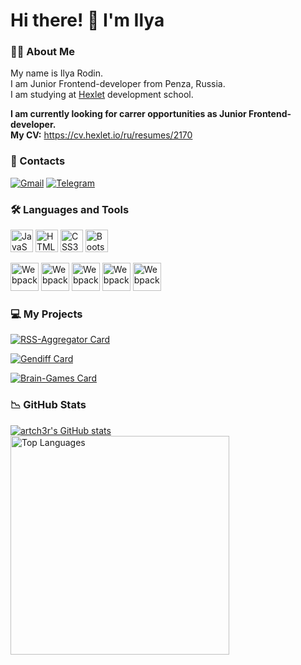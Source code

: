 Hi there! 👋 I'm Ilya
===========

### 🧑‍💻 About Me

My name is Ilya Rodin.  
I am Junior Frontend-developer from Penza, Russia.  
I am studying at [Hexlet](https://ru.hexlet.io/) development school.  
  
**I am currently looking for carrer opportunities as Junior Frontend-developer.**  
**My CV:** https://cv.hexlet.io/ru/resumes/2170

### 📲 Contacts

[![Gmail](https://img.shields.io/badge/Email-D14836?style=for-the-badge&logo=gmail&logoColor=white)](i1.rodin@yandex.ru)
[![Telegram](https://img.shields.io/badge/Telegram-2CA5E0?style=for-the-badge&logo=telegram&logoColor=white)](https://t.me/eternal_struggler)

### 🛠️ Languages and Tools

<p align="left">
<a href="https://developer.mozilla.org/en-US/docs/Web/JavaScript" target="_blank" rel="noreferrer"><img src="https://raw.githubusercontent.com/danielcranney/readme-generator/main/public/icons/skills/javascript-colored.svg" width="36" height="36" alt="JavaScript" /></a>
<a href="https://developer.mozilla.org/en-US/docs/Glossary/HTML5" target="_blank" rel="noreferrer"><img src="https://raw.githubusercontent.com/danielcranney/readme-generator/main/public/icons/skills/html5-colored.svg" width="36" height="36" alt="HTML5" /></a>
<a href="https://www.w3.org/TR/CSS/#css" target="_blank" rel="noreferrer"><img src="https://raw.githubusercontent.com/danielcranney/readme-generator/main/public/icons/skills/css3-colored.svg" width="36" height="36" alt="CSS3" /></a>
<a href="https://getbootstrap.com/" target="_blank" rel="noreferrer"><img src="https://raw.githubusercontent.com/danielcranney/readme-generator/main/public/icons/skills/bootstrap-colored.svg" width="36" height="36" alt="Bootstrap" /></a>
</p>
<a href="https://jestjs.io/" target="_blank" rel="noreferrer"><img src="https://readme-components.vercel.app/api?component=logo&fill=whitesmoke&logo=jest&svgfill=C21325&text=false" height=45 alt="Webpack" /></a>
<a href="https://eslint.org/" target="_blank" rel="noreferrer"><img src="https://readme-components.vercel.app/api?component=logo&fill=whitesmoke&logo=eslint&svgfill=4c33c1&text=false" height=45 alt="Webpack" /></a>
<a href="https://git-scm.com/" target="_blank" rel="noreferrer"><img src="https://readme-components.vercel.app/api?component=logo&fill=whitesmoke&logo=git&svgfill=f1502f&text=false" height=45 alt="Webpack" /></a>
<a href="https://github.com/" target="_blank" rel="noreferrer"><img src="https://readme-components.vercel.app/api?component=logo&fill=whitesmoke&logo=github&svgfill=black&text=false" height=45 alt="Webpack" /></a>
<a href="https://manjaro.org/" target="_blank" rel="noreferrer"><img src="https://readme-components.vercel.app/api?component=logo&fill=whitesmoke&logo=manjaro&svgfill=34be5b&text=false" height=45 alt="Webpack" /></a>

### 💻 My Projects

[![RSS-Aggregator Card](https://github-readme-stats.vercel.app/api/pin/?username=ilya-rodin&repo=rss-aggregator&theme=react)](https://github.com/ilya-rodin/rss-aggregator)

[![Gendiff Card](https://github-readme-stats.vercel.app/api/pin/?username=ilya-rodin&repo=gendiff&theme=react)](https://github.com/ilya-rodin/gendiff)

[![Brain-Games Card](https://github-readme-stats.vercel.app/api/pin/?username=ilya-rodin&repo=brain-games&theme=react)](https://github.com/ilya-rodin/brain-games)


### 📉 GitHub Stats

<a href="http://www.github.com/ilya-rodin">
  <img align="center" src="https://github-readme-stats.vercel.app/api?username=ilya-rodin&theme=react&show_icons=true&hide=&count_private=true&hide_border=true&show_icons=true" alt="artch3r's GitHub stats" />
</a>
<a href="http://www.github.com/ilya-rodin">
  <img align="center" width=350 src="https://github-readme-stats.vercel.app/api/top-langs/?username=ilya-rodin&theme=react&layout=compact&langs_count=10&hide_border=true&locale=en&custom_title=Top%20%Languages" alt="Top Languages" />
</a>

